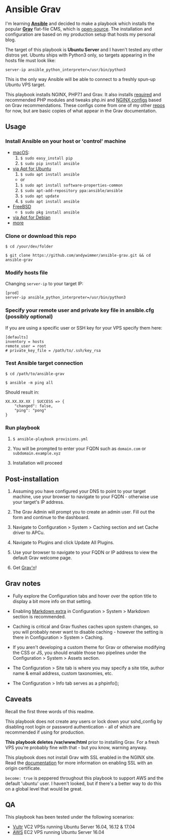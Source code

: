 # Ansible Grav

I'm learning **[Ansible](https://www.ansible.com/)** and decided to make a playbook which installs the popular **[Grav](https://getgrav.org/)** flat-file CMS, which is [open-source](https://github.com/getgrav/grav). The installation and configuration are based on my production setup that hosts my personal blog.

The target of this playbook is **Ubuntu Server** and I haven't tested any other distros yet. Ubuntu ships with Python3 only, so targets appearing in the hosts file must look like:  

`server-ip ansible_python_interpreter=/usr/bin/python3`

This is the only way Ansible will be able to connect to a freshly spun-up Ubuntu VPS target.

This playbook installs NGINX, PHP7.1 and Grav. It also installs [required](https://learn.getgrav.org/basics/requirements#php-requirements) and recommended PHP modules and tweaks php.ini and [NGINX configs](https://learn.getgrav.org/webservers-hosting/local/nginx) based on Grav recommendations. These configs come from one of my other [repos](https://github.com/andywimmer/grav-nginx-configs) for now, but are basic copies of what appear in the Grav documentation.

## Usage

### Install Ansible on your host or 'control' machine

*   [macOS](http://docs.ansible.com/ansible/intro_installation.html#latest-releases-via-pip):
    1.  `$ sudo easy_install pip`
    2.  `$ sudo pip install ansible`
*   [via Apt for Ubuntu](http://docs.ansible.com/ansible/intro_installation.html#latest-releases-via-apt-ubuntu)
    1.  `$ sudo apt install ansible`
    *   or  
    1.  `$ sudo apt install software-properties-common`
    2.  `$ sudo apt-add-repository ppa:ansible/ansible`
    3.  `$ sudo apt update`
    4.  `$ sudo apt install ansible`
*   [FreeBSD](http://docs.ansible.com/ansible/intro_installation.html#latest-releases-via-pkg-freebsd)
    *   `$ sudo pkg install ansible`
*   [via Apt for Debian](http://docs.ansible.com/ansible/intro_installation.html#latest-releases-via-apt-debian)
*   [more](http://docs.ansible.com/ansible/intro_installation.html#installing-the-control-machine)

### Clone or download this repo

`$ cd /your/dev/folder`

`$ git clone https://github.com/andywimmer/ansible-grav.git && cd ansible-grav`

### Modify hosts file

Changing `server-ip` to your target IP:

```
[prod]
server-ip ansible_python_interpreter=/usr/bin/python3
```

### Specify your remote user and private key file in ansible.cfg (possibly optional)

If you are using a specific user or SSH key for your VPS specify them here:

```
[defaults]
inventory = hosts
remote_user = root
# private_key_file = /path/to/.ssh/key_rsa
```

### Test Ansible target connection

`$ cd /path/to/ansible-grav`

`$ ansible -m ping all`

Should result in:

```
XX.XX.XX.XX | SUCCESS => {
    "changed": false,
    "ping": "pong"
}
```

### Run playbook

1.   `$ ansible-playbook provisions.yml`

2.   You will be prompted to enter your FQDN such as `domain.com` or `subdomain.example.xyz`

3.   Installation will proceed

## Post-installation

1.   Assuming you have configured your DNS to point to your target machine, use your browser to navigate to your FQDN - otherwise use your target's IP address.

2.   The Grav Admin will prompt you to create an admin user. Fill out the form and continue to the dashboard.

3.   Navigate to Configuration > System > Caching section and set Cache driver to APCu.

4.   Navigate to Plugins and click Update All Plugins.

5.   Use your browser to navigate to your FQDN or IP address to view the default Grav welcome page.

6.   Get [Grav'n](https://learn.getgrav.org/)!

## Grav notes

*   Fully explore the Configuration tabs and hover over the option title to display a bit more info on that setting.

*   Enabling [Markdown extra](https://michelf.ca/projects/php-markdown/extra/) in Configuration > System > Markdown section is recommended.

*   Caching is critical and Grav flushes caches upon system changes, so you will probably never want to disable caching - however the setting is there in Configuration > System > Caching.

*   If you aren't developing a custom theme for Grav or otherwise modifying the CSS or JS, you should enable those two pipelines under the Configuration > System > Assets section.

  *   The Configuration > Site tab is where you may specify a site title, author name & email address, custom taxonomies, etc.

*   The Configuration > Info tab serves as a phpinfo();

## Caveats

Recall the first three words of this readme.

This playbook does not create any users or lock down your sshd_config by disabling root login or password authentication - all of which are recommended if using for production.

**This playbook deletes /var/www/html** prior to installing Grav. For a fresh VPS you're probably fine with that - but you know, warning anyway.

This playbook does not install Grav with SSL enabled in the NGINX site. Read the [documentation](https://learn.getgrav.org/webservers-hosting/local/nginx#using-ssl-with-an-existing-certificate) for more information on enabling SSL with an origin certificate.

`become: true` is peppered throughout this playbook to support AWS and the default 'ubuntu' user. I haven't looked, but if there's a better way to do this on a global level that would be great.

## QA

This playbook has been tested under the following scenarios:

*   [Vultr](https://www.vultr.com/) VC2 VPSs running Ubuntu Server 16.04, 16.12 & 17.04
*   [AWS](https://aws.amazon.com/) EC2 VPS running Ubuntu Server 16.04
